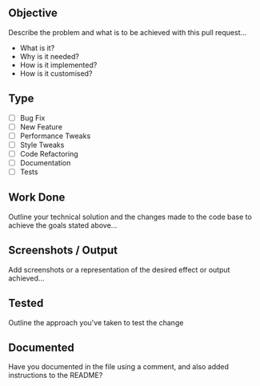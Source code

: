 ## Objective

Describe the problem and what is to be achieved with this pull request...
- What is it?
- Why is it needed?
- How is it implemented?
- How is it customised?

## Type

- [ ] Bug Fix
- [ ] New Feature
- [ ] Performance Tweaks
- [ ] Style Tweaks
- [ ] Code Refactoring
- [ ] Documentation
- [ ] Tests

## Work Done

Outline your technical solution and the changes made to the code base to achieve the goals stated above...

## Screenshots / Output

Add screenshots or a representation of the desired effect or output achieved...

## Tested

Outline the approach you've taken to test the change


## Documented

Have you documented in the file using a comment, and also added instructions to the README?
